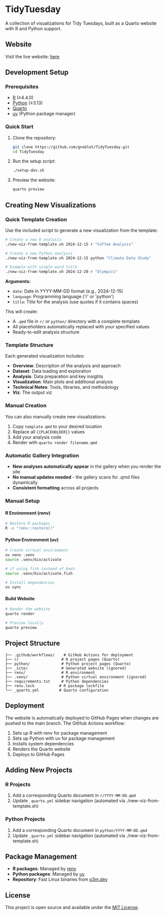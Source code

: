 # TidyTuesday

A collection of visualizations for Tidy Tuesdays, built as a Quarto website with R and Python support.

## Website

Visit the live website: [here](https://gnoblet.github.io/TidyTuesday/)

## Development Setup

### Prerequisites

- [R](https://www.r-project.org/) (≥4.4.0)
- [Python](https://www.python.org/) (≥3.13)
- [Quarto](https://quarto.org/)
- [uv](https://docs.astral.sh/uv/) (Python package manager)

### Quick Start

1. Clone the repository:
   ```bash
   git clone https://github.com/gnoblet/TidyTuesday.git
   cd TidyTuesday
   ```

2. Run the setup script:
   ```bash
   ./setup-dev.sh
   ```

3. Preview the website:
   ```bash
   quarto preview
   ```

## Creating New Visualizations

### Quick Template Creation

Use the included script to generate a new visualization from the template:

```bash
# Create a new R analysis
./new-viz-from-template.sh 2024-12-15 r "Coffee Analysis"

# Create a new Python analysis  
./new-viz-from-template.sh 2024-12-15 python "Climate Data Study"

# Example with single word title
./new-viz-from-template.sh 2024-12-20 r "Olympics"
```

**Arguments:**
- `date`: Date in YYYY-MM-DD format (e.g., 2024-12-15)
- `language`: Programming language ('r' or 'python')
- `title`: Title for the analysis (use quotes if it contains spaces)

This will create:
- A `.qmd` file in `r/` or `python/` directory with a complete template
- All placeholders automatically replaced with your specified values
- Ready-to-edit analysis structure

### Template Structure

Each generated visualization includes:

- **Overview**: Description of the analysis and approach
- **Dataset**: Data loading and exploration
- **Analysis**: Data preparation and key insights
- **Visualization**: Main plots and additional analysis
- **Technical Notes**: Tools, libraries, and methodology
- **Viz**: The output viz

### Manual Creation

You can also manually create new visualizations:

1. Copy `template.qmd` to your desired location
2. Replace all `{{PLACEHOLDER}}` values
3. Add your analysis code
4. Render with `quarto render filename.qmd`

### Automatic Gallery Integration

- **New analyses automatically appear** in the gallery when you render the site
- **No manual updates needed** - the gallery scans for .qmd files dynamically
- **Consistent formatting** across all projects

### Manual Setup

#### R Environment (renv)
```bash
# Restore R packages
R -e "renv::restore()"
```

#### Python Environment (uv)
```bash
# Create virtual environment
uv venv .venv
source .venv/bin/activate

# if using fish instead of bash
source .venv/bin/activate.fish

# Install dependencies
uv sync
```

#### Build Website
```bash
# Render the website
quarto render

# Preview locally
quarto preview
```

## Project Structure

```
├── .github/workflows/    # GitHub Actions for deployment
├── r/                   # R project pages (Quarto)
├── python/              # Python project pages (Quarto)
├── _site/               # Generated website (ignored)
├── renv/                # R environment
├── .venv/               # Python virtual environment (ignored)
├── requirements.txt     # Python dependencies
├── renv.lock           # R package lockfile
└── _quarto.yml         # Quarto configuration
```

## Deployment

The website is automatically deployed to GitHub Pages when changes are pushed to the main branch. The GitHub Actions workflow:

1. Sets up R with renv for package management
2. Sets up Python with uv for package management
3. Installs system dependencies
4. Renders the Quarto website
5. Deploys to GitHub Pages

## Adding New Projects

### R Projects
1. Add a corresponding Quarto document in `r/YYYY-MM-DD.qmd`
2. Update `_quarto.yml` sidebar navigation (automated via ./new-viz-from-template.sh)

### Python Projects
1. Add a corresponding Quarto document in `python/YYYY-MM-DD.qmd`
2. Update `_quarto.yml` sidebar navigation (automated via ./new-viz-from-template.sh)

## Package Management

- **R packages**: Managed by [renv](https://rstudio.github.io/renv/)
- **Python packages**: Managed by [uv](https://docs.astral.sh/uv/)
- **Repository**: Fast Linux binaries from [p3m.dev](https://p3m.dev/)

## License

This project is open source and available under the [MIT License](LICENSE).
